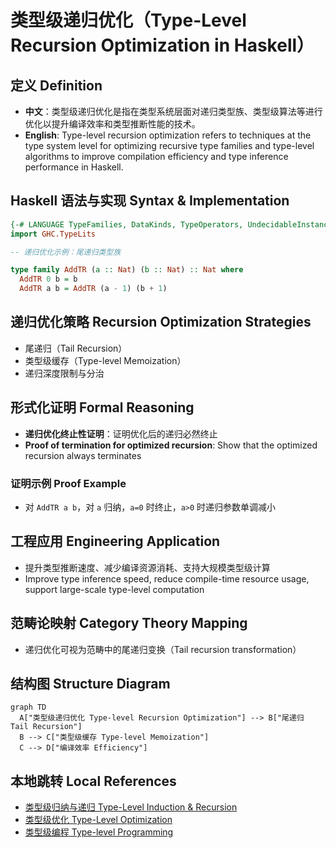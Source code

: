 # 类型级递归优化（Type-Level Recursion Optimization in Haskell）

## 定义 Definition

- **中文**：类型级递归优化是指在类型系统层面对递归类型族、类型级算法等进行优化以提升编译效率和类型推断性能的技术。
- **English**: Type-level recursion optimization refers to techniques at the type system level for optimizing recursive type families and type-level algorithms to improve compilation efficiency and type inference performance in Haskell.

## Haskell 语法与实现 Syntax & Implementation

```haskell
{-# LANGUAGE TypeFamilies, DataKinds, TypeOperators, UndecidableInstances #-}
import GHC.TypeLits

-- 递归优化示例：尾递归类型族

type family AddTR (a :: Nat) (b :: Nat) :: Nat where
  AddTR 0 b = b
  AddTR a b = AddTR (a - 1) (b + 1)
```

## 递归优化策略 Recursion Optimization Strategies

- 尾递归（Tail Recursion）
- 类型级缓存（Type-level Memoization）
- 递归深度限制与分治

## 形式化证明 Formal Reasoning

- **递归优化终止性证明**：证明优化后的递归必然终止
- **Proof of termination for optimized recursion**: Show that the optimized recursion always terminates

### 证明示例 Proof Example

- 对 `AddTR a b`，对 `a` 归纳，`a=0` 时终止，`a>0` 时递归参数单调减小

## 工程应用 Engineering Application

- 提升类型推断速度、减少编译资源消耗、支持大规模类型级计算
- Improve type inference speed, reduce compile-time resource usage, support large-scale type-level computation

## 范畴论映射 Category Theory Mapping

- 递归优化可视为范畴中的尾递归变换（Tail recursion transformation）

## 结构图 Structure Diagram

```mermaid
graph TD
  A["类型级递归优化 Type-level Recursion Optimization"] --> B["尾递归 Tail Recursion"]
  B --> C["类型级缓存 Type-level Memoization"]
  C --> D["编译效率 Efficiency"]
```

## 本地跳转 Local References

- [类型级归纳与递归 Type-Level Induction & Recursion](../23-Type-Level-Induction/01-Type-Level-Induction-in-Haskell.md)
- [类型级优化 Type-Level Optimization](../21-Type-Level-Optimization/01-Type-Level-Optimization-in-Haskell.md)
- [类型级编程 Type-level Programming](../12-Type-Level-Programming/01-Type-Level-Programming-in-Haskell.md)
